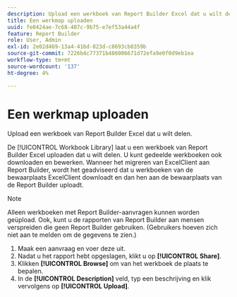 ```yaml
---
description: Upload een werkboek van Report Builder Excel dat u wilt delen.
title: Een werkmap uploaden
uuid: fe0424ae-7c68-407c-9b75-e7ef53a44a4f
feature: Report Builder
role: User, Admin
exl-id: 2e02d469-13a4-416d-823d-c8693cb0359b
source-git-commit: 7226b4c77371b486006671d72efa9e0f0d9eb1ea
workflow-type: tm+mt
source-wordcount: '137'
ht-degree: 4%

---
```


# Een werkmap uploaden

Upload een werkboek van Report Builder Excel dat u wilt delen.

De [!UICONTROL Workbook Library] laat u een werkboek van Report Builder Excel uploaden dat u wilt delen. U kunt gedeelde werkboeken ook downloaden en bewerken. Wanneer het migreren van ExcelClient aan Report Builder, wordt het geadviseerd dat u werkboeken van de bewaarplaats ExcelClient downloadt en dan hen aan de bewaarplaats van de Report Builder uploadt.

>[!NOTE]
>
>Alleen werkboeken met Report Builder-aanvragen kunnen worden geüpload. Ook, kunt u de rapporten van Report Builder aan mensen verspreiden die geen Report Builder gebruiken. (Gebruikers hoeven zich niet aan te melden om de gegevens te zien.)

1. Maak een aanvraag en voer deze uit.
1. Nadat u het rapport hebt opgeslagen, klikt u op **[!UICONTROL Share]**.
1. Klikken **[!UICONTROL Browse]** om van het werkboek de plaats te bepalen.
1. In de **[!UICONTROL Description]** veld, typ een beschrijving en klik vervolgens op **[!UICONTROL Upload]**.
